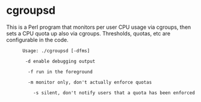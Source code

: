 # cgroupsd
This is a Perl program that monitors per user CPU usage via cgroups, then sets a CPU quota up also via cgroups. Thresholds, quotas, etc are configurable in the code.


          Usage: ./cgroupsd [-dfms]

           -d enable debugging output

            -f run in the foreground

            -m monitor only, don't actually enforce quotas

              -s silent, don't notify users that a quota has been enforced
